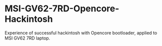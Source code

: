 # MSI-GV62-7RD-Opencore-Hackintosh
Experience of successful hackintosh with Opencore bootloader, applied to MSI GV62 7RD laptop.
